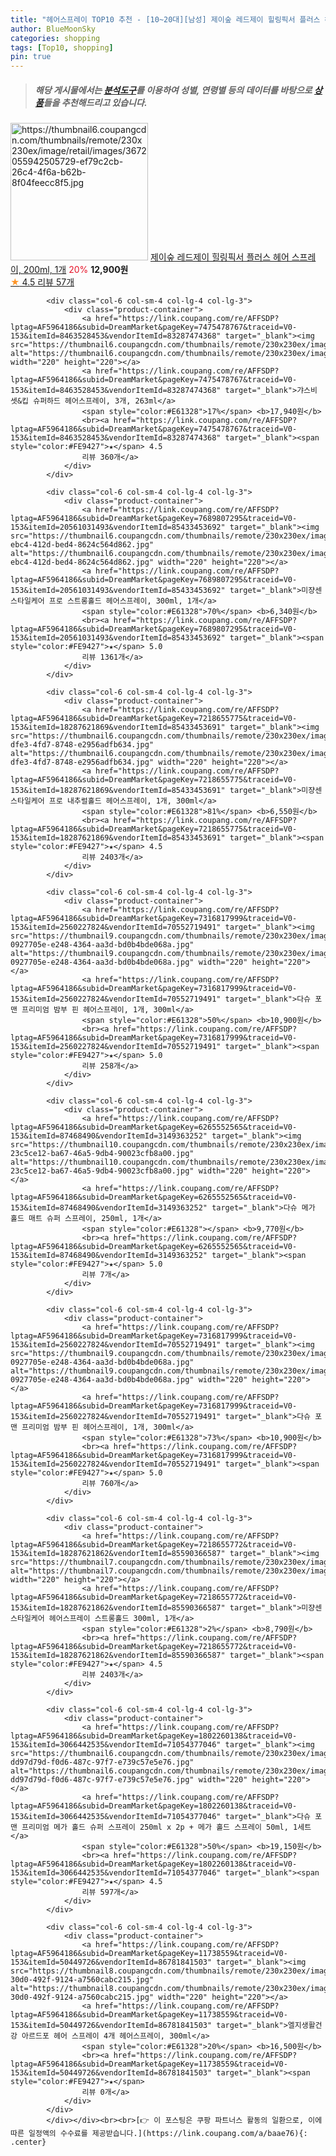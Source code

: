 ```yaml
---
title: "헤어스프레이 TOP10 추천 - [10~20대][남성] 제이숲 레드제이 힐링픽서 플러스 헤어 스프레이, 200ml, 1개"
author: BlueMoonSky
categories: shopping
tags: [Top10, shopping]
pin: true
---
```


> ##### 해당 게시물에서는 [**분석도구**](https://itemscout.io/)를 이용하여 **성별**, **연령별** 등의 데이터를 바탕으로 [**상품**](https://link.coupang.com/a/baae76)들을 추천해드리고 있습니다.
<div class="container"><div class="row">
            <div class="col-6 col-sm-4 col-lg-4 col-lg-3">
                <div class="product-container">
                    <a href="https://link.coupang.com/re/AFFSDP?lptag=AF5964186&subid=DreamMarket&pageKey=7041184728&traceid=V0-153&itemId=17413116645&vendorItemId=71794504596" target="_blank"><img src="https://thumbnail6.coupangcdn.com/thumbnails/remote/230x230ex/image/retail/images/3672055942505729-ef79c2cb-26c4-4f6a-b62b-8f04feecc8f5.jpg" alt="https://thumbnail6.coupangcdn.com/thumbnails/remote/230x230ex/image/retail/images/3672055942505729-ef79c2cb-26c4-4f6a-b62b-8f04feecc8f5.jpg" width="220" height="220"></a>
                    <a href="https://link.coupang.com/re/AFFSDP?lptag=AF5964186&subid=DreamMarket&pageKey=7041184728&traceid=V0-153&itemId=17413116645&vendorItemId=71794504596" target="_blank">제이숲 레드제이 힐링픽서 플러스 헤어 스프레이, 200ml, 1개</a>
                    <span style="color:#E61328">20%</span> <b>12,900원</b>
                    <br><a href="https://link.coupang.com/re/AFFSDP?lptag=AF5964186&subid=DreamMarket&pageKey=7041184728&traceid=V0-153&itemId=17413116645&vendorItemId=71794504596" target="_blank"><span style="color:#FE9427">★</span> 4.5
                    리뷰 57개</a>
                </div>
            </div>
            
            <div class="col-6 col-sm-4 col-lg-4 col-lg-3">
                <div class="product-container">
                    <a href="https://link.coupang.com/re/AFFSDP?lptag=AF5964186&subid=DreamMarket&pageKey=7475478767&traceid=V0-153&itemId=8463528453&vendorItemId=83287474368" target="_blank"><img src="https://thumbnail6.coupangcdn.com/thumbnails/remote/230x230ex/image/vendor_inventory/3011/b5e982fce542c70060d419d517312d21360124046012f1e4fb4b476b40bd.jpg" alt="https://thumbnail6.coupangcdn.com/thumbnails/remote/230x230ex/image/vendor_inventory/3011/b5e982fce542c70060d419d517312d21360124046012f1e4fb4b476b40bd.jpg" width="220" height="220"></a>
                    <a href="https://link.coupang.com/re/AFFSDP?lptag=AF5964186&subid=DreamMarket&pageKey=7475478767&traceid=V0-153&itemId=8463528453&vendorItemId=83287474368" target="_blank">갸스비 셋&킵 슈퍼하드 헤어스프레이, 3개, 263ml</a>
                    <span style="color:#E61328">17%</span> <b>17,940원</b>
                    <br><a href="https://link.coupang.com/re/AFFSDP?lptag=AF5964186&subid=DreamMarket&pageKey=7475478767&traceid=V0-153&itemId=8463528453&vendorItemId=83287474368" target="_blank"><span style="color:#FE9427">★</span> 4.5
                    리뷰 360개</a>
                </div>
            </div>
            
            <div class="col-6 col-sm-4 col-lg-4 col-lg-3">
                <div class="product-container">
                    <a href="https://link.coupang.com/re/AFFSDP?lptag=AF5964186&subid=DreamMarket&pageKey=7689807295&traceid=V0-153&itemId=20561031493&vendorItemId=85433453692" target="_blank"><img src="https://thumbnail6.coupangcdn.com/thumbnails/remote/230x230ex/image/retail/images/2023/03/23/18/3/ba2c9528-ebc4-412d-bed4-8624c564d862.jpg" alt="https://thumbnail6.coupangcdn.com/thumbnails/remote/230x230ex/image/retail/images/2023/03/23/18/3/ba2c9528-ebc4-412d-bed4-8624c564d862.jpg" width="220" height="220"></a>
                    <a href="https://link.coupang.com/re/AFFSDP?lptag=AF5964186&subid=DreamMarket&pageKey=7689807295&traceid=V0-153&itemId=20561031493&vendorItemId=85433453692" target="_blank">미쟝센 스타일케어 프로 스트롱홀드 헤어스프레이, 300ml, 1개</a>
                    <span style="color:#E61328">70%</span> <b>6,340원</b>
                    <br><a href="https://link.coupang.com/re/AFFSDP?lptag=AF5964186&subid=DreamMarket&pageKey=7689807295&traceid=V0-153&itemId=20561031493&vendorItemId=85433453692" target="_blank"><span style="color:#FE9427">★</span> 5.0
                    리뷰 1361개</a>
                </div>
            </div>
            
            <div class="col-6 col-sm-4 col-lg-4 col-lg-3">
                <div class="product-container">
                    <a href="https://link.coupang.com/re/AFFSDP?lptag=AF5964186&subid=DreamMarket&pageKey=7218655775&traceid=V0-153&itemId=18287621869&vendorItemId=85433453691" target="_blank"><img src="https://thumbnail6.coupangcdn.com/thumbnails/remote/230x230ex/image/retail/images/2023/03/23/18/0/08b25050-dfe3-4fd7-8748-e2956adfb634.jpg" alt="https://thumbnail6.coupangcdn.com/thumbnails/remote/230x230ex/image/retail/images/2023/03/23/18/0/08b25050-dfe3-4fd7-8748-e2956adfb634.jpg" width="220" height="220"></a>
                    <a href="https://link.coupang.com/re/AFFSDP?lptag=AF5964186&subid=DreamMarket&pageKey=7218655775&traceid=V0-153&itemId=18287621869&vendorItemId=85433453691" target="_blank">미쟝센 스타일케어 프로 내추럴홀드 헤어스프레이, 1개, 300ml</a>
                    <span style="color:#E61328">81%</span> <b>6,550원</b>
                    <br><a href="https://link.coupang.com/re/AFFSDP?lptag=AF5964186&subid=DreamMarket&pageKey=7218655775&traceid=V0-153&itemId=18287621869&vendorItemId=85433453691" target="_blank"><span style="color:#FE9427">★</span> 4.5
                    리뷰 2403개</a>
                </div>
            </div>
            
            <div class="col-6 col-sm-4 col-lg-4 col-lg-3">
                <div class="product-container">
                    <a href="https://link.coupang.com/re/AFFSDP?lptag=AF5964186&subid=DreamMarket&pageKey=7316817999&traceid=V0-153&itemId=2560227824&vendorItemId=70552719491" target="_blank"><img src="https://thumbnail9.coupangcdn.com/thumbnails/remote/230x230ex/image/retail/images/13745872385703788-0927705e-e248-4364-aa3d-bd0b4bde068a.jpg" alt="https://thumbnail9.coupangcdn.com/thumbnails/remote/230x230ex/image/retail/images/13745872385703788-0927705e-e248-4364-aa3d-bd0b4bde068a.jpg" width="220" height="220"></a>
                    <a href="https://link.coupang.com/re/AFFSDP?lptag=AF5964186&subid=DreamMarket&pageKey=7316817999&traceid=V0-153&itemId=2560227824&vendorItemId=70552719491" target="_blank">다슈 포 맨 프리미엄 밤부 핀 헤어스프레이, 1개, 300ml</a>
                    <span style="color:#E61328">50%</span> <b>10,900원</b>
                    <br><a href="https://link.coupang.com/re/AFFSDP?lptag=AF5964186&subid=DreamMarket&pageKey=7316817999&traceid=V0-153&itemId=2560227824&vendorItemId=70552719491" target="_blank"><span style="color:#FE9427">★</span> 5.0
                    리뷰 258개</a>
                </div>
            </div>
            
            <div class="col-6 col-sm-4 col-lg-4 col-lg-3">
                <div class="product-container">
                    <a href="https://link.coupang.com/re/AFFSDP?lptag=AF5964186&subid=DreamMarket&pageKey=6265552565&traceid=V0-153&itemId=87468490&vendorItemId=3149363252" target="_blank"><img src="https://thumbnail10.coupangcdn.com/thumbnails/remote/230x230ex/image/retail/images/261317431930326-23c5ce12-ba67-46a5-9db4-90023cfb8a00.jpg" alt="https://thumbnail10.coupangcdn.com/thumbnails/remote/230x230ex/image/retail/images/261317431930326-23c5ce12-ba67-46a5-9db4-90023cfb8a00.jpg" width="220" height="220"></a>
                    <a href="https://link.coupang.com/re/AFFSDP?lptag=AF5964186&subid=DreamMarket&pageKey=6265552565&traceid=V0-153&itemId=87468490&vendorItemId=3149363252" target="_blank">다슈 메가 홀드 매트 슈퍼 스프레이, 250ml, 1개</a>
                    <span style="color:#E61328"></span> <b>9,770원</b>
                    <br><a href="https://link.coupang.com/re/AFFSDP?lptag=AF5964186&subid=DreamMarket&pageKey=6265552565&traceid=V0-153&itemId=87468490&vendorItemId=3149363252" target="_blank"><span style="color:#FE9427">★</span> 5.0
                    리뷰 7개</a>
                </div>
            </div>
            
            <div class="col-6 col-sm-4 col-lg-4 col-lg-3">
                <div class="product-container">
                    <a href="https://link.coupang.com/re/AFFSDP?lptag=AF5964186&subid=DreamMarket&pageKey=7316817999&traceid=V0-153&itemId=2560227824&vendorItemId=70552719491" target="_blank"><img src="https://thumbnail9.coupangcdn.com/thumbnails/remote/230x230ex/image/retail/images/13745872385703788-0927705e-e248-4364-aa3d-bd0b4bde068a.jpg" alt="https://thumbnail9.coupangcdn.com/thumbnails/remote/230x230ex/image/retail/images/13745872385703788-0927705e-e248-4364-aa3d-bd0b4bde068a.jpg" width="220" height="220"></a>
                    <a href="https://link.coupang.com/re/AFFSDP?lptag=AF5964186&subid=DreamMarket&pageKey=7316817999&traceid=V0-153&itemId=2560227824&vendorItemId=70552719491" target="_blank">다슈 포 맨 프리미엄 밤부 핀 헤어스프레이, 1개, 300ml</a>
                    <span style="color:#E61328">73%</span> <b>10,900원</b>
                    <br><a href="https://link.coupang.com/re/AFFSDP?lptag=AF5964186&subid=DreamMarket&pageKey=7316817999&traceid=V0-153&itemId=2560227824&vendorItemId=70552719491" target="_blank"><span style="color:#FE9427">★</span> 5.0
                    리뷰 760개</a>
                </div>
            </div>
            
            <div class="col-6 col-sm-4 col-lg-4 col-lg-3">
                <div class="product-container">
                    <a href="https://link.coupang.com/re/AFFSDP?lptag=AF5964186&subid=DreamMarket&pageKey=7218655772&traceid=V0-153&itemId=18287621862&vendorItemId=85590366587" target="_blank"><img src="https://thumbnail7.coupangcdn.com/thumbnails/remote/230x230ex/image/vendor_inventory/39da/fd458edc7a269deaa48bb89d74e6660996bd4f466f85b6671912314e6c39.jpg" alt="https://thumbnail7.coupangcdn.com/thumbnails/remote/230x230ex/image/vendor_inventory/39da/fd458edc7a269deaa48bb89d74e6660996bd4f466f85b6671912314e6c39.jpg" width="220" height="220"></a>
                    <a href="https://link.coupang.com/re/AFFSDP?lptag=AF5964186&subid=DreamMarket&pageKey=7218655772&traceid=V0-153&itemId=18287621862&vendorItemId=85590366587" target="_blank">미쟝센 스타일케어 헤어스프레이 스트롱홀드 300ml, 1개</a>
                    <span style="color:#E61328">2%</span> <b>8,790원</b>
                    <br><a href="https://link.coupang.com/re/AFFSDP?lptag=AF5964186&subid=DreamMarket&pageKey=7218655772&traceid=V0-153&itemId=18287621862&vendorItemId=85590366587" target="_blank"><span style="color:#FE9427">★</span> 4.5
                    리뷰 2403개</a>
                </div>
            </div>
            
            <div class="col-6 col-sm-4 col-lg-4 col-lg-3">
                <div class="product-container">
                    <a href="https://link.coupang.com/re/AFFSDP?lptag=AF5964186&subid=DreamMarket&pageKey=1802260138&traceid=V0-153&itemId=3066442535&vendorItemId=71054377046" target="_blank"><img src="https://thumbnail6.coupangcdn.com/thumbnails/remote/230x230ex/image/retail/images/7975324118062562-dd97d79d-f0d6-487c-97f7-e739c57e5e76.jpg" alt="https://thumbnail6.coupangcdn.com/thumbnails/remote/230x230ex/image/retail/images/7975324118062562-dd97d79d-f0d6-487c-97f7-e739c57e5e76.jpg" width="220" height="220"></a>
                    <a href="https://link.coupang.com/re/AFFSDP?lptag=AF5964186&subid=DreamMarket&pageKey=1802260138&traceid=V0-153&itemId=3066442535&vendorItemId=71054377046" target="_blank">다슈 포 맨 프리미엄 메가 홀드 슈퍼 스프레이 250ml x 2p + 메가 홀드 스프레이 50ml, 1세트</a>
                    <span style="color:#E61328">50%</span> <b>19,150원</b>
                    <br><a href="https://link.coupang.com/re/AFFSDP?lptag=AF5964186&subid=DreamMarket&pageKey=1802260138&traceid=V0-153&itemId=3066442535&vendorItemId=71054377046" target="_blank"><span style="color:#FE9427">★</span> 4.5
                    리뷰 597개</a>
                </div>
            </div>
            
            <div class="col-6 col-sm-4 col-lg-4 col-lg-3">
                <div class="product-container">
                    <a href="https://link.coupang.com/re/AFFSDP?lptag=AF5964186&subid=DreamMarket&pageKey=11738559&traceid=V0-153&itemId=50449726&vendorItemId=86781841503" target="_blank"><img src="https://thumbnail8.coupangcdn.com/thumbnails/remote/230x230ex/image/vendor_inventory/images/2016/12/20/16/8/c86238c0-30d0-492f-9124-a7560cabc215.jpg" alt="https://thumbnail8.coupangcdn.com/thumbnails/remote/230x230ex/image/vendor_inventory/images/2016/12/20/16/8/c86238c0-30d0-492f-9124-a7560cabc215.jpg" width="220" height="220"></a>
                    <a href="https://link.coupang.com/re/AFFSDP?lptag=AF5964186&subid=DreamMarket&pageKey=11738559&traceid=V0-153&itemId=50449726&vendorItemId=86781841503" target="_blank">엘지생활건강 아르드포 헤어 스프레이 4개 헤어스프레이, 300ml</a>
                    <span style="color:#E61328">20%</span> <b>16,500원</b>
                    <br><a href="https://link.coupang.com/re/AFFSDP?lptag=AF5964186&subid=DreamMarket&pageKey=11738559&traceid=V0-153&itemId=50449726&vendorItemId=86781841503" target="_blank"><span style="color:#FE9427">★</span> 
                    리뷰 0개</a>
                </div>
            </div>
            </div></div><br><br>[👉 이 포스팅은 쿠팡 파트너스 활동의 일환으로, 이에 따른 일정액의 수수료를 제공받습니다.](https://link.coupang.com/a/baae76){: .center}